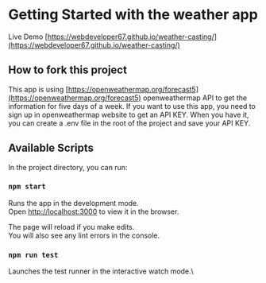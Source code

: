 # Getting Started with the weather app
Live Demo [https://webdeveloper67.github.io/weather-casting/](https://webdeveloper67.github.io/weather-casting/)

## How to fork this project

This app is using [https://openweathermap.org/forecast5](https://openweathermap.org/forecast5) openweathermap API to get the information for five days of a week. If you want to use this app, you need to sign up in openweathermap website to get an API KEY. When you have it, you can create a .env file in the root of the project and save your API KEY.

## Available Scripts

In the project directory, you can run:

### `npm start`

Runs the app in the development mode.\
Open [http://localhost:3000](http://localhost:3000) to view it in the browser.

The page will reload if you make edits.\
You will also see any lint errors in the console.

### `npm run test`

Launches the test runner in the interactive watch mode.\



